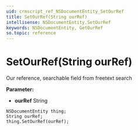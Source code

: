 ```yaml
---
uid: crmscript_ref_NSDocumentEntity_SetOurRef
title: SetOurRef(String ourRef)
intellisense: NSDocumentEntity.SetOurRef
keywords: NSDocumentEntity, GetOurRef
so.topic: reference
---
```


# SetOurRef(String ourRef)

Our reference, searchable field from freetext search

**Parameter:** 
 - **ourRef** String

```crmscript
NSDocumentEntity thing;
String ourRef;
thing.SetOurRef(ourRef);
```

